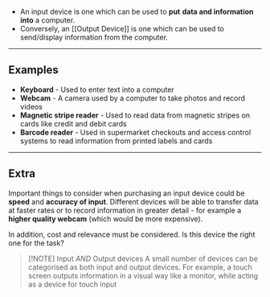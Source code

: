 

- An input device is one which can be used to **put** **data and information** **into** a computer. 
- Conversely, an [[Output Device]] is one which can be used to send/display information from the computer.

-----

## Examples
- **Keyboard** - Used to enter text into a computer 
- **Webcam** - A camera used by a computer to take photos and record videos
- **Magnetic stripe reader** - Used to read data from magnetic stripes on cards like credit and debit cards
- **Barcode reader** - Used in supermarket checkouts and access control systems to read information from printed labels and cards

-----
## Extra
Important things to consider when purchasing an input device could be **speed** and **accuracy of input**. Different devices will be able to transfer data at faster rates or to record information in greater detail - for example a **higher quality webcam** (which would be more expensive). 

In addition, cost and relevance must be considered. Is this device the right one for the task?


> [!NOTE] Input *AND* Output devices
> A small number of devices can be categorised as both input and output devices. For example, a touch screen outputs information in a visual way like a monitor, while acting as a device for touch input
